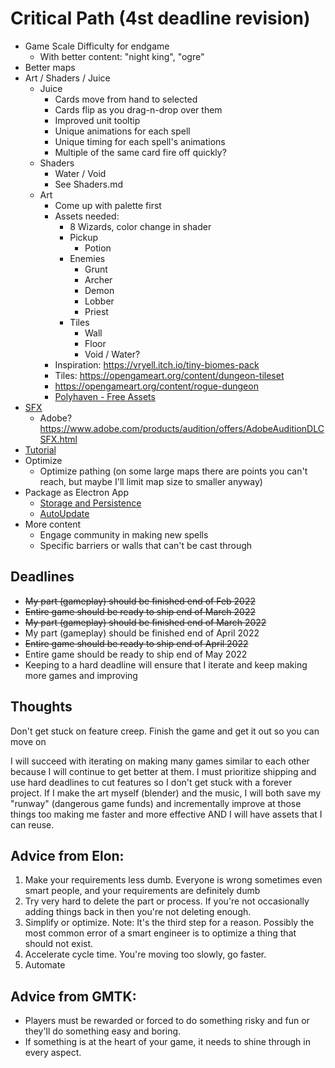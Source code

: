 # Critical Path (4st deadline revision)
- Game Scale Difficulty for endgame
    - With better content: "night king", "ogre"
- Better maps
- Art / Shaders / Juice
    - Juice
        - Cards move from hand to selected
        - Cards flip as you drag-n-drop over them
        - Improved unit tooltip
        - Unique animations for each spell
        - Unique timing for each spell's animations
        - Multiple of the same card fire off quickly?
    - Shaders
        - Water / Void
        - See Shaders.md
    - Art
        - Come up with palette first
        - Assets needed:
            - 8 Wizards, color change in shader
            - Pickup
                - Potion
            - Enemies
                - Grunt
                - Archer
                - Demon
                - Lobber
                - Priest
            - Tiles
                - Wall
                - Floor
                - Void / Water?
        - Inspiration: https://vryell.itch.io/tiny-biomes-pack
        - Tiles: https://opengameart.org/content/dungeon-tileset
        - https://opengameart.org/content/rogue-dungeon
        - [Polyhaven - Free Assets](https://polyhaven.com/)
- [SFX](https://www.asoundeffect.com/sound-library/metamorphosis/)
    - Adobe? https://www.adobe.com/products/audition/offers/AdobeAuditionDLCSFX.html
- [Tutorial](https://www.youtube.com/watch?v=-GV814cWiAw)
- Optimize
    - Optimize pathing (on some large maps there are points you can't reach, but maybe I'll limit map size to smaller anyway)
- Package as Electron App
    - [Storage and Persistence](https://cameronnokes.com/blog/how-to-store-user-data-in-electron/)
    - [AutoUpdate](https://github.com/vercel/hazel)
- More content
    - Engage community in making new spells
    - Specific barriers or walls that can't be cast through

## Deadlines
- ~~My part (gameplay) should be finished end of Feb 2022~~
- ~~Entire game should be ready to ship end of March 2022~~
- ~~My part (gameplay) should be finished end of March 2022~~
- My part (gameplay) should be finished end of April 2022
- ~~Entire game should be ready to ship end of April 2022~~
- Entire game should be ready to ship end of May 2022
- Keeping to a hard deadline will ensure that I iterate and keep making more games and improving
## Thoughts
Don't get stuck on feature creep.  Finish the game and get it out so you can move on

I will succeed with iterating on making many games similar to each other because I will continue to get better at them.  I must prioritize shipping and use hard deadlines to cut features so I don't get stuck with a forever project.
If I make the art myself (blender) and the music, I will both save my "runway" (dangerous game funds) and incrementally improve at those things too making me faster and more effective AND I will have assets that I can reuse.

## Advice from Elon:
1. Make your requirements less dumb.  Everyone is wrong sometimes even smart people, and your requirements are definitely dumb
2. Try very hard to delete the part or process.  If you're not occasionally adding things back in then you're not deleting enough.
3. Simplify or optimize.  Note: It's the third step for a reason. Possibly the most common error of a smart engineer is to optimize a thing that should not exist.
4. Accelerate cycle time.  You're moving too slowly, go faster.
5. Automate

## Advice from GMTK:
- Players must be rewarded or forced to do something risky and fun or they'll do something easy and boring.
- If something is at the heart of your game, it needs to shine through in every aspect.